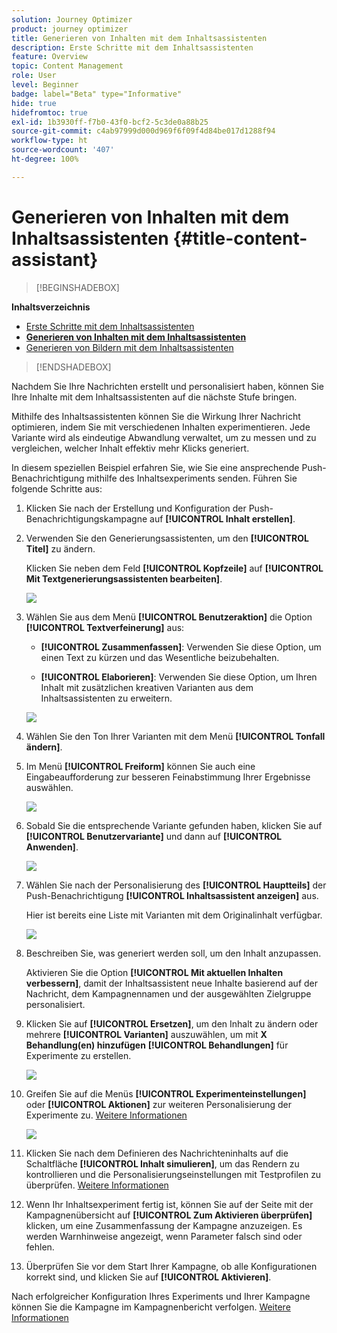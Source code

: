 ```yaml
---
solution: Journey Optimizer
product: journey optimizer
title: Generieren von Inhalten mit dem Inhaltsassistenten
description: Erste Schritte mit dem Inhaltsassistenten
feature: Overview
topic: Content Management
role: User
level: Beginner
badge: label="Beta" type="Informative"
hide: true
hidefromtoc: true
exl-id: 1b3930ff-f7b0-43f0-bcf2-5c3de0a88b25
source-git-commit: c4ab97999d000d969f6f09f4d84be017d1288f94
workflow-type: ht
source-wordcount: '407'
ht-degree: 100%

---
```


# Generieren von Inhalten mit dem Inhaltsassistenten {#title-content-assistant}

>[!BEGINSHADEBOX]

**Inhaltsverzeichnis**

* [Erste Schritte mit dem Inhaltsassistenten](gs-generative.md)
* **[Generieren von Inhalten mit dem Inhaltsassistenten](generative-content.md)**
* [Generieren von Bildern mit dem Inhaltsassistenten](generative-image.md)

>[!ENDSHADEBOX]

Nachdem Sie Ihre Nachrichten erstellt und personalisiert haben, können Sie Ihre Inhalte mit dem Inhaltsassistenten auf die nächste Stufe bringen.

Mithilfe des Inhaltsassistenten können Sie die Wirkung Ihrer Nachricht optimieren, indem Sie mit verschiedenen Inhalten experimentieren. Jede Variante wird als eindeutige Abwandlung verwaltet, um zu messen und zu vergleichen, welcher Inhalt effektiv mehr Klicks generiert.

In diesem speziellen Beispiel erfahren Sie, wie Sie eine ansprechende Push-Benachrichtigung mithilfe des Inhaltsexperiments senden. Führen Sie folgende Schritte aus:

1. Klicken Sie nach der Erstellung und Konfiguration der Push-Benachrichtigungskampagne auf **[!UICONTROL Inhalt erstellen]**.

1. Verwenden Sie den Generierungsassistenten, um den **[!UICONTROL Titel]** zu ändern.

   Klicken Sie neben dem Feld **[!UICONTROL Kopfzeile]** auf **[!UICONTROL Mit Textgenerierungsassistenten bearbeiten]**.

   ![](assets/gen-ai-title-1.png)

1. Wählen Sie aus dem Menü **[!UICONTROL Benutzeraktion]** die Option **[!UICONTROL Textverfeinerung]** aus:

   * **[!UICONTROL Zusammenfassen]**: Verwenden Sie diese Option, um einen Text zu kürzen und das Wesentliche beizubehalten.

   * **[!UICONTROL Elaborieren]**: Verwenden Sie diese Option, um Ihren Inhalt mit zusätzlichen kreativen Varianten aus dem Inhaltsassistenten zu erweitern.

   ![](assets/gen-ai-title-2.png)

1. Wählen Sie den Ton Ihrer Varianten mit dem Menü **[!UICONTROL Tonfall ändern]**.

1. Im Menü **[!UICONTROL Freiform]** können Sie auch eine Eingabeaufforderung zur besseren Feinabstimmung Ihrer Ergebnisse auswählen.

   ![](assets/gen-ai-title-3.png)

1. Sobald Sie die entsprechende Variante gefunden haben, klicken Sie auf **[!UICONTROL Benutzervariante]** und dann auf **[!UICONTROL Anwenden]**.

   ![](assets/gen-ai-title-4.png)

1. Wählen Sie nach der Personalisierung des **[!UICONTROL Hauptteils]** der Push-Benachrichtigung **[!UICONTROL Inhaltsassistent anzeigen]** aus.

   Hier ist bereits eine Liste mit Varianten mit dem Originalinhalt verfügbar.

   ![](assets/gen-ai-title-5.png)

1. Beschreiben Sie, was generiert werden soll, um den Inhalt anzupassen.

   Aktivieren Sie die Option **[!UICONTROL Mit aktuellen Inhalten verbessern]**, damit der Inhaltsassistent neue Inhalte basierend auf der Nachricht, dem Kampagnennamen und der ausgewählten Zielgruppe personalisiert.

1. Klicken Sie auf **[!UICONTROL Ersetzen]**, um den Inhalt zu ändern oder mehrere **[!UICONTROL Varianten]** auszuwählen, um mit **X Behandlung(en) hinzufügen** **[!UICONTROL Behandlungen]** für Experimente zu erstellen.

   ![](assets/gen-ai-title-6.png)

1. Greifen Sie auf die Menüs **[!UICONTROL Experimenteinstellungen]** oder **[!UICONTROL Aktionen]** zur weiteren Personalisierung der Experimente zu. [Weitere Informationen](../campaigns/content-experiment.md)

   ![](assets/gen-ai-title-7.png)

1. Klicken Sie nach dem Definieren des Nachrichteninhalts auf die Schaltfläche **[!UICONTROL Inhalt simulieren]**, um das Rendern zu kontrollieren und die Personalisierungseinstellungen mit Testprofilen zu überprüfen. [Weitere Informationen](../email/preview.md)

1. Wenn Ihr Inhaltsexperiment fertig ist, können Sie auf der Seite mit der Kampagnenübersicht auf **[!UICONTROL Zum Aktivieren überprüfen]** klicken, um eine Zusammenfassung der Kampagne anzuzeigen. Es werden Warnhinweise angezeigt, wenn Parameter falsch sind oder fehlen.

1. Überprüfen Sie vor dem Start Ihrer Kampagne, ob alle Konfigurationen korrekt sind, und klicken Sie auf **[!UICONTROL Aktivieren]**.

Nach erfolgreicher Konfiguration Ihres Experiments und Ihrer Kampagne können Sie die Kampagne im Kampagnenbericht verfolgen. [Weitere Informationen](../reports/campaign-global-report.md#experimentation-report)
